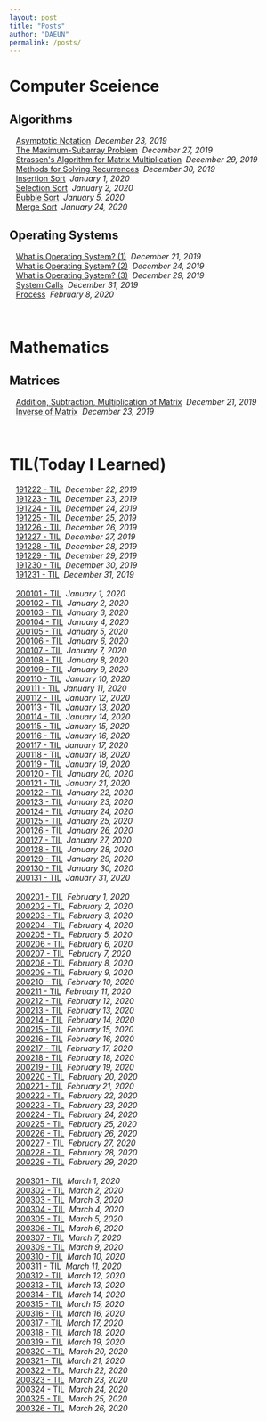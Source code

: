 ```yaml
---
layout: post
title: "Posts"
author: "DAEUN"
permalink: /posts/
---
```


# Computer Sceience
## Algorithms
&nbsp;&nbsp;&nbsp;[Asymptotic Notation](../_posts/2019-12-23-asymptotic-notation.md)&nbsp;&nbsp;_December 23, 2019_<br>
&nbsp;&nbsp;&nbsp;[The Maximum-Subarray Problem](../_posts/2019-12-27-the-maximum-subarray-problem.md)&nbsp;&nbsp;_December 27, 2019_<br>
&nbsp;&nbsp;&nbsp;[Strassen's Algorithm for Matrix Multiplication](../_posts/2019-12-29-strassen's-algorithm.md)&nbsp;&nbsp;_December 29, 2019_<br>
&nbsp;&nbsp;&nbsp;[Methods for Solving Recurrences](../_posts/2019-12-30-methods-for-solving-recurrences.md)&nbsp;&nbsp;_December 30, 2019_<br>
&nbsp;&nbsp;&nbsp;[Insertion Sort](../_posts/2020-01-01-insertion-sort.md)&nbsp;&nbsp;_January 1, 2020_<br>
&nbsp;&nbsp;&nbsp;[Selection Sort](../_posts/2020-01-02-selection-sort.md)&nbsp;&nbsp;_January 2, 2020_<br>
&nbsp;&nbsp;&nbsp;[Bubble Sort](../_posts/2020-01-05-bubble-sort.md)&nbsp;&nbsp;_January 5, 2020_<br>
&nbsp;&nbsp;&nbsp;[Merge Sort](../_posts/2020-01-24-merge-sort.md)&nbsp;&nbsp;_January 24, 2020_<br>

## Operating Systems
&nbsp;&nbsp;&nbsp;[What is Operating System? (1)](../_posts/2019-12-21-what-is-operating-systems.md)&nbsp;&nbsp;_December 21, 2019_<br>
&nbsp;&nbsp;&nbsp;[What is Operating System? (2)](../_posts/2019-12-24-what-is-operating-systems-vol2.md)&nbsp;&nbsp;_December 24, 2019_<br>
&nbsp;&nbsp;&nbsp;[What is Operating System? (3)](../_posts/2019-12-29-what-is-operating-systems-vol3.md)&nbsp;&nbsp;_December 29, 2019_<br>
&nbsp;&nbsp;&nbsp;[System Calls](../_posts/2019-12-31-system-call.md)&nbsp;&nbsp;_December 31, 2019_<br>
&nbsp;&nbsp;&nbsp;[Process](../_posts/2020-02-08-process.md)&nbsp;&nbsp;_February 8, 2020_<br>

<br>

# Mathematics
## Matrices
&nbsp;&nbsp;&nbsp;[Addition, Subtraction, Multiplication of Matrix](../_posts/2019-12-21-matrix.md)&nbsp;&nbsp;_December 21, 2019_<br>
&nbsp;&nbsp;&nbsp;[Inverse of Matrix](../_posts/2019-12-23-inverse-of-matrix.md)&nbsp;&nbsp;_December 23, 2019_<br>

<br>

# TIL(Today I Learned)
&nbsp;&nbsp;&nbsp;[191222 - TIL](../_posts/2019-12-22-TIL.md)&nbsp;&nbsp;_December 22, 2019_<br>
&nbsp;&nbsp;&nbsp;[191223 - TIL](../_posts/2019-12-23-TIL.md)&nbsp;&nbsp;_December 23, 2019_<br>
&nbsp;&nbsp;&nbsp;[191224 - TIL](../_posts/2019-12-24-TIL.md)&nbsp;&nbsp;_December 24, 2019_<br>
&nbsp;&nbsp;&nbsp;[191225 - TIL](../_posts/2019-12-25-TIL.md)&nbsp;&nbsp;_December 25, 2019_<br>
&nbsp;&nbsp;&nbsp;[191226 - TIL](../_posts/2019-12-26-TIL.md)&nbsp;&nbsp;_December 26, 2019_<br>
&nbsp;&nbsp;&nbsp;[191227 - TIL](../_posts/2019-12-27-TIL.md)&nbsp;&nbsp;_December 27, 2019_<br>
&nbsp;&nbsp;&nbsp;[191228 - TIL](../_posts/2019-12-28-TIL.md)&nbsp;&nbsp;_December 28, 2019_<br>
&nbsp;&nbsp;&nbsp;[191229 - TIL](../_posts/2019-12-29-TIL.md)&nbsp;&nbsp;_December 29, 2019_<br>
&nbsp;&nbsp;&nbsp;[191230 - TIL](../_posts/2019-12-30-TIL.md)&nbsp;&nbsp;_December 30, 2019_<br>
&nbsp;&nbsp;&nbsp;[191231 - TIL](../_posts/2019-12-31-TIL.md)&nbsp;&nbsp;_December 31, 2019_<br>
<br>
&nbsp;&nbsp;&nbsp;[200101 - TIL](../_posts/2020-01-01-TIL.md)&nbsp;&nbsp;_January 1, 2020_<br>
&nbsp;&nbsp;&nbsp;[200102 - TIL](../_posts/2020-01-02-TIL.md)&nbsp;&nbsp;_January 2, 2020_<br>
&nbsp;&nbsp;&nbsp;[200103 - TIL](../_posts/2020-01-03-TIL.md)&nbsp;&nbsp;_January 3, 2020_<br>
&nbsp;&nbsp;&nbsp;[200104 - TIL](../_posts/2020-01-04-TIL.md)&nbsp;&nbsp;_January 4, 2020_<br>
&nbsp;&nbsp;&nbsp;[200105 - TIL](../_posts/2020-01-05-TIL.md)&nbsp;&nbsp;_January 5, 2020_<br>
&nbsp;&nbsp;&nbsp;[200106 - TIL](../_posts/2020-01-06-TIL.md)&nbsp;&nbsp;_January 6, 2020_<br>
&nbsp;&nbsp;&nbsp;[200107 - TIL](../_posts/2020-01-07-TIL.md)&nbsp;&nbsp;_January 7, 2020_<br>
&nbsp;&nbsp;&nbsp;[200108 - TIL](../_posts/2020-01-08-TIL.md)&nbsp;&nbsp;_January 8, 2020_<br>
&nbsp;&nbsp;&nbsp;[200109 - TIL](../_posts/2020-01-09-TIL.md)&nbsp;&nbsp;_January 9, 2020_<br>
&nbsp;&nbsp;&nbsp;[200110 - TIL](../_posts/2020-01-10-TIL.md)&nbsp;&nbsp;_January 10, 2020_<br>
&nbsp;&nbsp;&nbsp;[200111 - TIL](../_posts/2020-01-11-TIL.md)&nbsp;&nbsp;_January 11, 2020_<br>
&nbsp;&nbsp;&nbsp;[200112 - TIL](../_posts/2020-01-12-TIL.md)&nbsp;&nbsp;_January 12, 2020_<br>
&nbsp;&nbsp;&nbsp;[200113 - TIL](../_posts/2020-01-13-TIL.md)&nbsp;&nbsp;_January 13, 2020_<br>
&nbsp;&nbsp;&nbsp;[200114 - TIL](../_posts/2020-01-14-TIL.md)&nbsp;&nbsp;_January 14, 2020_<br>
&nbsp;&nbsp;&nbsp;[200115 - TIL](../_posts/2020-01-15-TIL.md)&nbsp;&nbsp;_January 15, 2020_<br>
&nbsp;&nbsp;&nbsp;[200116 - TIL](../_posts/2020-01-16-TIL.md)&nbsp;&nbsp;_January 16, 2020_<br>
&nbsp;&nbsp;&nbsp;[200117 - TIL](../_posts/2020-01-17-TIL.md)&nbsp;&nbsp;_January 17, 2020_<br>
&nbsp;&nbsp;&nbsp;[200118 - TIL](../_posts/2020-01-18-TIL.md)&nbsp;&nbsp;_January 18, 2020_<br>
&nbsp;&nbsp;&nbsp;[200119 - TIL](../_posts/2020-01-19-TIL.md)&nbsp;&nbsp;_January 19, 2020_<br>
&nbsp;&nbsp;&nbsp;[200120 - TIL](../_posts/2020-01-20-TIL.md)&nbsp;&nbsp;_January 20, 2020_<br>
&nbsp;&nbsp;&nbsp;[200121 - TIL](../_posts/2020-01-21-TIL.md)&nbsp;&nbsp;_January 21, 2020_<br>
&nbsp;&nbsp;&nbsp;[200122 - TIL](../_posts/2020-01-22-TIL.md)&nbsp;&nbsp;_January 22, 2020_<br>
&nbsp;&nbsp;&nbsp;[200123 - TIL](../_posts/2020-01-23-TIL.md)&nbsp;&nbsp;_January 23, 2020_<br>
&nbsp;&nbsp;&nbsp;[200124 - TIL](../_posts/2020-01-24-TIL.md)&nbsp;&nbsp;_January 24, 2020_<br>
&nbsp;&nbsp;&nbsp;[200125 - TIL](../_posts/2020-01-25-TIL.md)&nbsp;&nbsp;_January 25, 2020_<br>
&nbsp;&nbsp;&nbsp;[200126 - TIL](../_posts/2020-01-26-TIL.md)&nbsp;&nbsp;_January 26, 2020_<br>
&nbsp;&nbsp;&nbsp;[200127 - TIL](../_posts/2020-01-27-TIL.md)&nbsp;&nbsp;_January 27, 2020_<br>
&nbsp;&nbsp;&nbsp;[200128 - TIL](../_posts/2020-01-28-TIL.md)&nbsp;&nbsp;_January 28, 2020_<br>
&nbsp;&nbsp;&nbsp;[200129 - TIL](../_posts/2020-01-29-TIL.md)&nbsp;&nbsp;_January 29, 2020_<br>
&nbsp;&nbsp;&nbsp;[200130 - TIL](../_posts/2020-01-30-TIL.md)&nbsp;&nbsp;_January 30, 2020_<br>
&nbsp;&nbsp;&nbsp;[200131 - TIL](../_posts/2020-01-31-TIL.md)&nbsp;&nbsp;_January 31, 2020_<br>
<br>
&nbsp;&nbsp;&nbsp;[200201 - TIL](../_posts/2020-02-01-TIL.md)&nbsp;&nbsp;_February 1, 2020_<br>
&nbsp;&nbsp;&nbsp;[200202 - TIL](../_posts/2020-02-02-TIL.md)&nbsp;&nbsp;_February 2, 2020_<br>
&nbsp;&nbsp;&nbsp;[200203 - TIL](../_posts/2020-02-03-TIL.md)&nbsp;&nbsp;_February 3, 2020_<br>
&nbsp;&nbsp;&nbsp;[200204 - TIL](../_posts/2020-02-04-TIL.md)&nbsp;&nbsp;_February 4, 2020_<br>
&nbsp;&nbsp;&nbsp;[200205 - TIL](../_posts/2020-02-05-TIL.md)&nbsp;&nbsp;_February 5, 2020_<br>
&nbsp;&nbsp;&nbsp;[200206 - TIL](../_posts/2020-02-06-TIL.md)&nbsp;&nbsp;_February 6, 2020_<br>
&nbsp;&nbsp;&nbsp;[200207 - TIL](../_posts/2020-02-07-TIL.md)&nbsp;&nbsp;_February 7, 2020_<br>
&nbsp;&nbsp;&nbsp;[200208 - TIL](../_posts/2020-02-08-TIL.md)&nbsp;&nbsp;_February 8, 2020_<br>
&nbsp;&nbsp;&nbsp;[200209 - TIL](../_posts/2020-02-09-TIL.md)&nbsp;&nbsp;_February 9, 2020_<br>
&nbsp;&nbsp;&nbsp;[200210 - TIL](../_posts/2020-02-10-TIL.md)&nbsp;&nbsp;_February 10, 2020_<br>
&nbsp;&nbsp;&nbsp;[200211 - TIL](../_posts/2020-02-11-TIL.md)&nbsp;&nbsp;_February 11, 2020_<br>
&nbsp;&nbsp;&nbsp;[200212 - TIL](../_posts/2020-02-12-TIL.md)&nbsp;&nbsp;_February 12, 2020_<br>
&nbsp;&nbsp;&nbsp;[200213 - TIL](../_posts/2020-02-13-TIL.md)&nbsp;&nbsp;_February 13, 2020_<br>
&nbsp;&nbsp;&nbsp;[200214 - TIL](../_posts/2020-02-14-TIL.md)&nbsp;&nbsp;_February 14, 2020_<br>
&nbsp;&nbsp;&nbsp;[200215 - TIL](../_posts/2020-02-15-TIL.md)&nbsp;&nbsp;_February 15, 2020_<br>
&nbsp;&nbsp;&nbsp;[200216 - TIL](../_posts/2020-02-16-TIL.md)&nbsp;&nbsp;_February 16, 2020_<br>
&nbsp;&nbsp;&nbsp;[200217 - TIL](../_posts/2020-02-17-TIL.md)&nbsp;&nbsp;_February 17, 2020_<br>
&nbsp;&nbsp;&nbsp;[200218 - TIL](../_posts/2020-02-18-TIL.md)&nbsp;&nbsp;_February 18, 2020_<br>
&nbsp;&nbsp;&nbsp;[200219 - TIL](../_posts/2020-02-19-TIL.md)&nbsp;&nbsp;_February 19, 2020_<br>
&nbsp;&nbsp;&nbsp;[200220 - TIL](../_posts/2020-02-20-TIL.md)&nbsp;&nbsp;_February 20, 2020_<br>
&nbsp;&nbsp;&nbsp;[200221 - TIL](../_posts/2020-02-21-TIL.md)&nbsp;&nbsp;_February 21, 2020_<br>
&nbsp;&nbsp;&nbsp;[200222 - TIL](../_posts/2020-02-22-TIL.md)&nbsp;&nbsp;_February 22, 2020_<br>
&nbsp;&nbsp;&nbsp;[200223 - TIL](../_posts/2020-02-23-TIL.md)&nbsp;&nbsp;_February 23, 2020_<br>
&nbsp;&nbsp;&nbsp;[200224 - TIL](../_posts/2020-02-24-TIL.md)&nbsp;&nbsp;_February 24, 2020_<br>
&nbsp;&nbsp;&nbsp;[200225 - TIL](../_posts/2020-02-25-TIL.md)&nbsp;&nbsp;_February 25, 2020_<br>
&nbsp;&nbsp;&nbsp;[200226 - TIL](../_posts/2020-02-26-TIL.md)&nbsp;&nbsp;_February 26, 2020_<br>
&nbsp;&nbsp;&nbsp;[200227 - TIL](../_posts/2020-02-27-TIL.md)&nbsp;&nbsp;_February 27, 2020_<br>
&nbsp;&nbsp;&nbsp;[200228 - TIL](../_posts/2020-02-28-TIL.md)&nbsp;&nbsp;_February 28, 2020_<br>
&nbsp;&nbsp;&nbsp;[200229 - TIL](../_posts/2020-02-29-TIL.md)&nbsp;&nbsp;_February 29, 2020_<br>
<br>
&nbsp;&nbsp;&nbsp;[200301 - TIL](../_posts/2020-03-01-TIL.md)&nbsp;&nbsp;_March 1, 2020_<br>
&nbsp;&nbsp;&nbsp;[200302 - TIL](../_posts/2020-03-02-TIL.md)&nbsp;&nbsp;_March 2, 2020_<br>
&nbsp;&nbsp;&nbsp;[200303 - TIL](../_posts/2020-03-03-TIL.md)&nbsp;&nbsp;_March 3, 2020_<br>
&nbsp;&nbsp;&nbsp;[200304 - TIL](../_posts/2020-03-04-TIL.md)&nbsp;&nbsp;_March 4, 2020_<br>
&nbsp;&nbsp;&nbsp;[200305 - TIL](../_posts/2020-03-05-TIL.md)&nbsp;&nbsp;_March 5, 2020_<br>
&nbsp;&nbsp;&nbsp;[200306 - TIL](../_posts/2020-03-06-TIL.md)&nbsp;&nbsp;_March 6, 2020_<br>
&nbsp;&nbsp;&nbsp;[200307 - TIL](../_posts/2020-03-07-TIL.md)&nbsp;&nbsp;_March 7, 2020_<br>
&nbsp;&nbsp;&nbsp;[200309 - TIL](../_posts/2020-03-09-TIL.md)&nbsp;&nbsp;_March 9, 2020_<br>
&nbsp;&nbsp;&nbsp;[200310 - TIL](../_posts/2020-03-10-TIL.md)&nbsp;&nbsp;_March 10, 2020_<br>
&nbsp;&nbsp;&nbsp;[200311 - TIL](../_posts/2020-03-11-TIL.md)&nbsp;&nbsp;_March 11, 2020_<br>
&nbsp;&nbsp;&nbsp;[200312 - TIL](../_posts/2020-03-12-TIL.md)&nbsp;&nbsp;_March 12, 2020_<br>
&nbsp;&nbsp;&nbsp;[200313 - TIL](../_posts/2020-03-13-TIL.md)&nbsp;&nbsp;_March 13, 2020_<br>
&nbsp;&nbsp;&nbsp;[200314 - TIL](../_posts/2020-03-14-TIL.md)&nbsp;&nbsp;_March 14, 2020_<br>
&nbsp;&nbsp;&nbsp;[200315 - TIL](../_posts/2020-03-15-TIL.md)&nbsp;&nbsp;_March 15, 2020_<br>
&nbsp;&nbsp;&nbsp;[200316 - TIL](../_posts/2020-03-16-TIL.md)&nbsp;&nbsp;_March 16, 2020_<br>
&nbsp;&nbsp;&nbsp;[200317 - TIL](../_posts/2020-03-17-TIL.md)&nbsp;&nbsp;_March 17, 2020_<br>
&nbsp;&nbsp;&nbsp;[200318 - TIL](../_posts/2020-03-18-TIL.md)&nbsp;&nbsp;_March 18, 2020_<br>
&nbsp;&nbsp;&nbsp;[200319 - TIL](../_posts/2020-03-19-TIL.md)&nbsp;&nbsp;_March 19, 2020_<br>
&nbsp;&nbsp;&nbsp;[200320 - TIL](../_posts/2020-03-20-TIL.md)&nbsp;&nbsp;_March 20, 2020_<br>
&nbsp;&nbsp;&nbsp;[200321 - TIL](../_posts/2020-03-21-TIL.md)&nbsp;&nbsp;_March 21, 2020_<br>
&nbsp;&nbsp;&nbsp;[200322 - TIL](../_posts/2020-03-22-TIL.md)&nbsp;&nbsp;_March 22, 2020_<br>
&nbsp;&nbsp;&nbsp;[200323 - TIL](../_posts/2020-03-23-TIL.md)&nbsp;&nbsp;_March 23, 2020_<br>
&nbsp;&nbsp;&nbsp;[200324 - TIL](../_posts/2020-03-24-TIL.md)&nbsp;&nbsp;_March 24, 2020_<br>
&nbsp;&nbsp;&nbsp;[200325 - TIL](../_posts/2020-03-25-TIL.md)&nbsp;&nbsp;_March 25, 2020_<br>
&nbsp;&nbsp;&nbsp;[200326 - TIL](../_posts/2020-03-26-TIL.md)&nbsp;&nbsp;_March 26, 2020_<br>